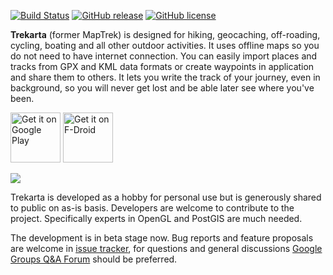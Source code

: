 [![Build Status](https://travis-ci.org/andreynovikov/trekarta.svg?branch=master)](https://travis-ci.org/andreynovikov/trekarta)
[![GitHub release](https://img.shields.io/github/release/andreynovikov/trekarta.svg)](https://github.com/andreynovikov/trekarta/releases/latest)
[![GitHub license](https://img.shields.io/badge/license-GPLv3-blue.svg)](LICENSE)

__Trekarta__ (former MapTrek) is designed for hiking, geocaching, off-roading, cycling, boating and all other outdoor activities. It uses offline maps so you do not need to have internet connection. You can easily import places and tracks from GPX and KML data formats or create waypoints in application and share them to others. It lets you write the track of your journey, even in background, so you will never get lost and be able later see where you've been.

[<img src="https://play.google.com/intl/en_us/badges/images/generic/en-play-badge.png"
     alt="Get it on Google Play"
     height="80">](https://play.google.com/store/apps/details?id=mobi.maptrek)
[<img src="https://f-droid.org/badge/get-it-on.png"
     alt="Get it on F-Droid"
     height="80">](https://f-droid.org/packages/mobi.maptrek/)

![](https://trekarta.info/images/screenshot02.png)

Trekarta is developed as a hobby for personal use but is generously shared to public on as-is basis. Developers are welcome to contribute to the project. Specifically experts in OpenGL and PostGIS are much needed.

The development is in beta stage now. Bug reports and feature proposals are welcome in [issue tracker](https://github.com/andreynovikov/trekarta/issues), for questions and general discussions [Google Groups Q&A Forum](https://groups.google.com/d/forum/trekarta) should be preferred.
